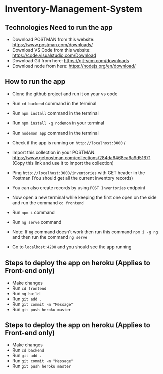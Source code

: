 # Inventory-Management-System

## Technologies Need to run the app

- Download POSTMAN from this website: https://www.postman.com/downloads/
- Download VS Code from this website: https://code.visualstudio.com/Download
- Download Git from here: https://git-scm.com/downloads
- Download node from here: https://nodejs.org/en/download/

## How to run the app

- Clone the github project and run it on your vs code
- Run `cd backend` command in the terminal
- Run `npm install` command in the terminal
- Run `npm install -g nodemon` in your terminal
- Run `nodemon app` command in the terminal
- Check if the app is running on `http://localhost:3000` /
- Import this collection in your POSTMAN: https://www.getpostman.com/collections/284da6468ca6a9d51671 (Copy this link and use it to import the collection)
- Ping `http://localhost:3000/inventories` with GET header in the Postman (You should get all the current inventory records)
- You can also create records by using `POST Inventories` endpoint 

- Now open a new terminal while keeping the first one open on the side and run the command `cd frontend`
- Run `npm i` command
- Run `ng serve` command
- Note: If `ng` command doesn't work then run this command `npm i -g ng` and then run the command `ng serve`
- Go to `localhost:4200` and you should see the app running

## Steps to deploy the app on heroku (Applies to Front-end only)

- Make changes
- Run `cd frontend`
- Run `ng build`  
- Run `git add .`
- Run `git commit -m "Message"`
- Run `git push heroku master`

## Steps to deploy the app on heroku (Applies to Front-end only)

- Make changes
- Run `cd backend`
- Run `git add .`
- Run `git commit -m "Message"`
- Run `git push heroku master`

